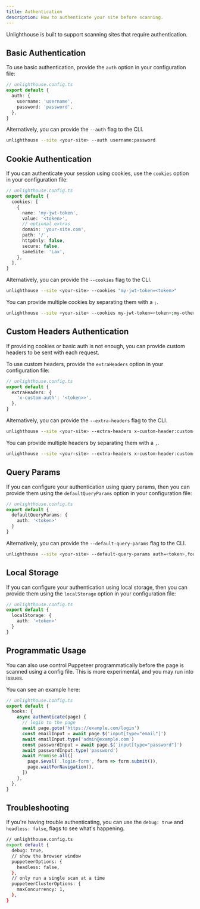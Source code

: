 ```yaml
---
title: Authentication
description: How to authenticate your site before scanning.
---
```


Unlighthouse is built to support scanning sites that require authentication. 

## Basic Authentication

To use basic authentication, provide the `auth` option in your configuration file:

```ts
// unlighthouse.config.ts
export default {
  auth: {
    username: 'username',
    password: 'password',
  },
}
```

Alternatively, you can provide the `--auth` flag to the CLI.

```bash
unlighthouse --site <your-site> --auth username:password
```

## Cookie Authentication

If you can authenticate your session using cookies, use the `cookies` option in your configuration file:

```ts
// unlighthouse.config.ts
export default {
  cookies: [
    {
      name: 'my-jwt-token',
      value: '<token>',
      // optional extras
      domain: 'your-site.com',
      path: '/',
      httpOnly: false,
      secure: false,
      sameSite: 'Lax',
    },
  ],
}
```

Alternatively, you can provide the `--cookies` flag to the CLI.

```bash
unlighthouse --site <your-site> --cookies "my-jwt-token=<token>"
```

You can provide multiple cookies by separating them with a `;`.

```bash
unlighthouse --site <your-site> --cookies my-jwt-token=<token>;my-other-cookie=value
```

## Custom Headers Authentication

If providing cookies or basic auth is not enough, you can provide custom headers to be sent with each request.

To use custom headers, provide the `extraHeaders` option in your configuration file:

```ts
// unlighthouse.config.ts
export default {
  extraHeaders: {
    'x-custom-auth': '<token>>',
  },
}
```

Alternatively, you can provide the `--extra-headers` flag to the CLI.

```bash
unlighthouse --site <your-site> --extra-headers x-custom-header:custom-value
```

You can provide multiple headers by separating them with a `,`.

```bash
unlighthouse --site <your-site> --extra-headers x-custom-header:custom-value,x-other-header:other-value
```

## Query Params

If you can configure your authentication using query params,
then you can provide them using the `defaultQueryParams` option in your configuration file:

```ts
// unlighthouse.config.ts
export default {
  defaultQueryParams: {
    auth: '<token>'
  }
}
```

Alternatively, you can provide the `--default-query-params` flag to the CLI.

```bash
unlighthouse --site <your-site> --default-query-params auth=<token>,foo=bar
```

## Local Storage

If you can configure your authentication using local storage,
then you can provide them using the `localStorage` option in your configuration file:

```ts
// unlighthouse.config.ts
export default {
  localStorage: {
    auth: '<token>'
  }
}
```

## Programmatic Usage

You can also use control Puppeteer programmatically before the page is scanned using a config file.
This is 
more experimental, and you may run into issues.

You can see an example here:

```ts
// unlighthouse.config.ts
export default {
  hooks: {
    async authenticate(page) {
      // login to the page
      await page.goto('https://example.com/login')
      const emailInput = await page.$('input[type="email"]')
      await emailInput.type('admin@example.com')
      const passwordInput = await page.$('input[type="password"]')
      await passwordInput.type('password')
      await Promise.all([
        page.$eval('.login-form', form => form.submit()),
        page.waitForNavigation(),
      ])
    },
  },
}
```

## Troubleshooting

If you're having trouble authenticating,
you can use the `debug: true` and `headless: false`,
flags to see what's happening. 

```bash
// unlighthouse.config.ts
export default {
  debug: true,
  // show the browser window
  puppeteerOptions: {
    headless: false,
  },
  // only run a single scan at a time
  puppeteerClusterOptions: {
    maxConcurrency: 1,
  },
}
```
